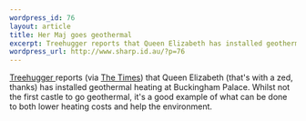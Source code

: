 ```yaml
--- 
wordpress_id: 76
layout: article
title: Her Maj goes geothermal
excerpt: Treehugger reports that Queen Elizabeth has installed geothermal heating at Buckingham Palace.
wordpress_url: http://www.sharp.id.au/?p=76
---
```

<a href="http://www.treehugger.com">Treehugger </a>reports (via <a href="http://www.timesonline.co.uk/article/0,,2087-1743819,00.html">The Times</a>) that Queen Elizabeth (that's with a zed, thanks) has installed geothermal heating at Buckingham Palace. Whilst not the first castle to go geothermal, it's a good example of what can be done to both lower heating costs and help the environment.
